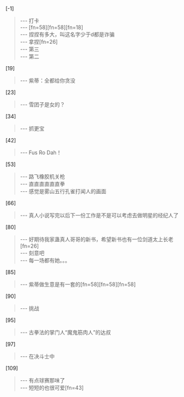 
[-1] 
>--- 打卡<br>
>--- [fn=58][fn=58][fn=18]<br>
>--- 捏捏有多大，叫这名字少于d都是诈骗<br>
>--- 拿捏[fn=26]<br>
>--- 第三<br>
>--- 第二<br>

[19] 
>--- 紫蒂：全都给你贪没<br>

[23] 
>--- 雪团子是女的？<br>

[34] 
>--- 抓更宝<br>

[42] 
>--- Fus Ro Dah！<br>

[53] 
>--- 路飞橡胶机关枪<br>
>--- 直直直直直直拳<br>
>--- 感觉是雾山五行孔雀打闻人的画面<br>

[66] 
>--- 真人小说写完以后下一份工作是不是可以考虑去做明星的经纪人了<br>

[80] 
>--- 好期待我家蛊真人哥哥的新书，希望新书也有一位剑道太上长老[fn=26]<br>
>--- 刻意吧<br>
>--- 每一场都有她。。。<br>

[85] 
>--- 紫蒂做生意是有一套的[fn=58][fn=58][fn=58]<br>

[90] 
>--- 挑战<br>

[95] 
>--- 古拳法的掌门人“魔鬼筋肉人”的达叔<br>

[97] 
>--- 在决斗士中<br>

[109] 
>--- 有点球赛那味了<br>
>--- 短短的也很可爱[fn=43]<br>
